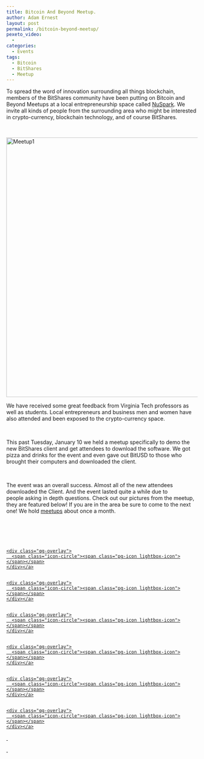 ```yaml
---
title: Bitcoin And Beyond Meetup.
author: Adam Ernest
layout: post
permalink: /bitcoin-beyond-meetup/
pexeto_video:
  - 
categories:
  - Events
tags:
  - Bitcoin
  - BitShares
  - Meetup
---
```

To spread the word of innovation surrounding all things blockchain, members of the BitShares community have been putting on Bitcoin and Beyond Meetups at a local entrepreneurship space called <a title="NuSpark" href="http://www.nuspark.org/" target="_blank">NuSpark</a>. We invite all kinds of people from the surrounding area who might be interested in crypto-currency, blockchain technology, and of course BitShares.

&nbsp;

<img class=" wp-image-13112 size-large aligncenter" src="http://bitshares.org/blog/wp-content/uploads/2015/02/SAM_1291-1024x683.jpg" alt="Meetup1" width="1024" height="683" />

We have received some great feedback from Virginia Tech professors as well as students. Local entrepreneurs and business men and women have also attended and been exposed to the crypto-currency space.

&nbsp;

This past Tuesday, January 10 we held a meetup specifically to demo the new BitShares client and get attendees to download the software. We got pizza and drinks for the event and even gave out BitUSD to those who brought their computers and downloaded the client.

&nbsp;

The event was an overall success. Almost all of the new attendees downloaded the Client. And the event lasted quite a while due to people asking in depth questions. Check out our pictures from the meetup, they are featured below! If you are in the area be sure to come to the next one! We hold <a href="http://www.meetup.com/Bitcoin-and-Beyond-Meetup" target="_blank">meetups</a> about once a month.

&nbsp;

&nbsp;

<div class="quick-gallery">
  <div class="qg-img qg-no-title" data-defwidth="580">
    <a href="http://104.236.40.67/blog/wp-content/uploads/2015/02/SAM_1294.jpg" data-rel="lightbox[group-131111]" title="" ><img src="http://104.236.40.67/blog/wp-content/uploads/2015/02/SAM_1294-580x250.jpg" alt="" />
    
    <div class="qg-overlay">
      <span class="icon-circle"><span class="pg-icon lightbox-icon"></span></span>
    </div></a>
  </div>
  
  <div class="qg-img qg-no-title" data-defwidth="580">
    <a href="http://104.236.40.67/blog/wp-content/uploads/2015/02/SAM_1298.jpg" data-rel="lightbox[group-131111]" title="" ><img src="http://104.236.40.67/blog/wp-content/uploads/2015/02/SAM_1298-580x250.jpg" alt="" />
    
    <div class="qg-overlay">
      <span class="icon-circle"><span class="pg-icon lightbox-icon"></span></span>
    </div></a>
  </div>
  
  <div class="qg-img qg-no-title" data-defwidth="580">
    <a href="http://104.236.40.67/blog/wp-content/uploads/2015/02/SAM_1288.jpg" data-rel="lightbox[group-131111]" title="" ><img src="http://104.236.40.67/blog/wp-content/uploads/2015/02/SAM_1288-580x250.jpg" alt="" />
    
    <div class="qg-overlay">
      <span class="icon-circle"><span class="pg-icon lightbox-icon"></span></span>
    </div></a>
  </div>
  
  <div class="qg-img qg-no-title" data-defwidth="580">
    <a href="http://104.236.40.67/blog/wp-content/uploads/2015/02/SAM_1299.jpg" data-rel="lightbox[group-131111]" title="" ><img src="http://104.236.40.67/blog/wp-content/uploads/2015/02/SAM_1299-580x250.jpg" alt="" />
    
    <div class="qg-overlay">
      <span class="icon-circle"><span class="pg-icon lightbox-icon"></span></span>
    </div></a>
  </div>
  
  <div class="qg-img qg-no-title" data-defwidth="580">
    <a href="http://104.236.40.67/blog/wp-content/uploads/2015/02/SAM_1301.jpg" data-rel="lightbox[group-131111]" title="" ><img src="http://104.236.40.67/blog/wp-content/uploads/2015/02/SAM_1301-580x250.jpg" alt="" />
    
    <div class="qg-overlay">
      <span class="icon-circle"><span class="pg-icon lightbox-icon"></span></span>
    </div></a>
  </div>
  
  <div class="qg-img qg-no-title" data-defwidth="580">
    <a href="http://104.236.40.67/blog/wp-content/uploads/2015/02/SAM_1286.jpg" data-rel="lightbox[group-131111]" title="" ><img src="http://104.236.40.67/blog/wp-content/uploads/2015/02/SAM_1286-580x250.jpg" alt="" />
    
    <div class="qg-overlay">
      <span class="icon-circle"><span class="pg-icon lightbox-icon"></span></span>
    </div></a>
  </div>
  
  <div class="clear">
  </div>
</div>

&nbsp;

&nbsp;